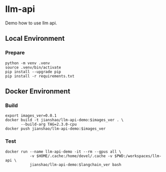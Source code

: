 # llm-api

Demo how to use llm api.

## Local Environment

### Prepare
~~~ shell
python -m venv .venv
source .venv/bin/activate
pip install --upgrade pip
pip install -r requirements.txt
~~~

## Docker Environment

### Build
~~~ shell
export images_ver=0.0.1
docker build -t jianshao/llm-api-demo:$images_ver . \
       --build-arg TAG=2.3.0-cpu
docker push jianshao/llm-api-demo:$images_ver
~~~
### Test
~~~ shell
docker run --name llm-api-demo -it --rm --gpus all \
           -v $HOME/.cache:/home/devel/.cache -v $PWD:/workspaces/llm-api \
           jianshao/llm-api-demo:$langchain_ver bash
~~~